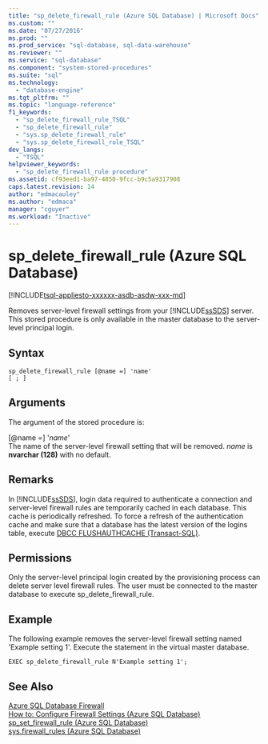 ```yaml
---
title: "sp_delete_firewall_rule (Azure SQL Database) | Microsoft Docs"
ms.custom: ""
ms.date: "07/27/2016"
ms.prod: ""
ms.prod_service: "sql-database, sql-data-warehouse"
ms.reviewer: ""
ms.service: "sql-database"
ms.component: "system-stored-procedures"
ms.suite: "sql"
ms.technology: 
  - "database-engine"
ms.tgt_pltfrm: ""
ms.topic: "language-reference"
f1_keywords: 
  - "sp_delete_firewall_rule_TSQL"
  - "sp_delete_firewall_rule"
  - "sys.sp_delete_firewall_rule"
  - "sys.sp_delete_firewall_rule_TSQL"
dev_langs: 
  - "TSQL"
helpviewer_keywords: 
  - "sp_delete_firewall_rule procedure"
ms.assetid: cf93eed1-ba97-4850-9fcc-b9c5a9317908
caps.latest.revision: 14
author: "edmacauley"
ms.author: "edmaca"
manager: "cguyer"
ms.workload: "Inactive"
---
```

# sp_delete_firewall_rule (Azure SQL Database)
[!INCLUDE[tsql-appliesto-xxxxxx-asdb-asdw-xxx-md](../../includes/tsql-appliesto-xxxxxx-asdb-asdw-xxx-md.md)]

  Removes server-level firewall settings from your [!INCLUDE[ssSDS](../../includes/sssds-md.md)] server. This stored procedure is only available in the master database to the server-level principal login.  

  
## Syntax  
  
```  
sp_delete_firewall_rule [@name =] 'name' 
[ ; ] 
```  
  
## Arguments  
 The argument of the stored procedure is:  
  
 [@name =] '*name*'  
 The name of the server-level firewall setting that will be removed. *name* is **nvarchar (128)** with no default.  
  
## Remarks  
 In [!INCLUDE[ssSDS](../../includes/sssds-md.md)], login data required to authenticate a connection and server-level firewall rules are temporarily cached in each database. This cache is periodically refreshed. To force a refresh of the authentication cache and make sure that a database has the latest version of the logins table, execute [DBCC FLUSHAUTHCACHE &#40;Transact-SQL&#41;](../../t-sql/database-console-commands/dbcc-flushauthcache-transact-sql.md).  
  
## Permissions  
 Only the server-level principal login created by the provisioning process can delete server level firewall rules. The user must be connected to the master database to execute sp_delete_firewall_rule.  
  
## Example  
 The following example removes the server-level firewall setting named 'Example setting 1'. Execute the statement in the virtual master database.  
  
```   
EXEC sp_delete_firewall_rule N'Example setting 1';   
```  
  
## See Also  
 [Azure SQL Database Firewall](https://azure.microsoft.com/documentation/articles/sql-database-firewall-configure/)   
 [How to: Configure Firewall Settings (Azure SQL Database)](https://azure.microsoft.com/documentation/articles/sql-database-configure-firewall-settings/)   
 [sp_set_firewall_rule &#40;Azure SQL Database&#41;](../../relational-databases/system-stored-procedures/sp-set-firewall-rule-azure-sql-database.md)   
 [sys.firewall_rules &#40;Azure SQL Database&#41;](../../relational-databases/system-catalog-views/sys-firewall-rules-azure-sql-database.md)  
  
  


